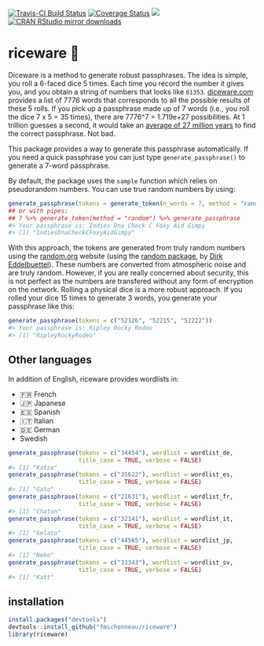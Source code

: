 

[![Travis-CI Build Status](https://travis-ci.org/fmichonneau/riceware.png?branch=master)](https://travis-ci.org/fmichonneau/riceware)
[![Coverage Status](https://coveralls.io/repos/fmichonneau/riceware/badge.svg)](https://coveralls.io/r/fmichonneau/riceware)
[![](http://www.r-pkg.org/badges/version/riceware)](http://www.r-pkg.org/pkg/riceware)
[![CRAN RStudio mirror downloads](http://cranlogs.r-pkg.org/badges/riceware)](http://www.r-pkg.org/pkg/riceware)


# riceware :rice:

Diceware is a method to generate robust passphrases. The idea is simple, you
roll a 6-faced dice 5 times. Each time you record the number it gives you, and
you obtain a string of numbers that looks like
`61353`. [diceware.com](http://diceware.com) provides a list of 7776 words that
corresponds to all the possible results of these 5 rolls. If you pick up a
passphrase made up of 7 words (i.e., you roll the dice 7 x 5 = 35 times), there
are 7776^7 = 1.719e+27 possibilities. At 1 trillion guesses a second, it would
take an
[average of 27 million years](https://firstlook.org/theintercept/2015/03/26/passphrases-can-memorize-attackers-cant-guess/)
to find the correct passphrase. Not bad.

This package provides a way to generate this passphrase automatically. If you
need a quick passphrase you can just type `generate_passphrase()` to generate a
7-word passphrase.

By default, the package uses the `sample` function which relies on pseudorandom
numbers. You can use true random numbers by using:




```r
generate_passphrase(tokens = generate_token(n_words = 7, method = "random"))
## or with pipes:
## 7 %>% generate_token(method = "random") %>% generate_passphrase
#> Your passphrase is: Indies Dna Check C Foxy Aid Gimpy
#> [1] "IndiesDnaCheckCFoxyAidGimpy"
```

With this approach, the tokens are generated from truly random numbers using the
[random.org](http://www.random.org) website (using the
[random package](http://cran.r-project.org/package=random), by
[Dirk Eddelbuettel](http://dirk.eddelbuettel.com/)). These numbers are converted
from atmospheric noise and are truly random. However, if you are really concerned
about security, this is not perfect as the numbers are transfered without any
form of encryption on the network. Rolling a physical dice is a more robust
approach. If you rolled your dice 15 times to generate 3 words, you generate
your passphrase like this:


```r
generate_passphrase(tokens = c("52126", "52215", "52222"))
#> Your passphrase is: Ripley Rocky Rodeo
#> [1] "RipleyRockyRodeo"
```

## Other languages

In addition of English, riceware provides wordlists in:

- :fr: French
- :jp: Japanese
- :es: Spanish
- :it: Italian
- :de: German
- Swedish


```r
generate_passphrase(tokens = c("34454"), wordlist = wordlist_de,
                    title_case = TRUE, verbose = FALSE)
#> [1] "Katze"
generate_passphrase(tokens = c("35622"), wordlist = wordlist_es,
                    title_case = TRUE, verbose = FALSE)
#> [1] "Gato"
generate_passphrase(tokens = c("21631"), wordlist = wordlist_fr,
                    title_case = TRUE, verbose = FALSE)
#> [1] "Chaton"
generate_passphrase(tokens = c("32141"), wordlist = wordlist_it,
                    title_case = TRUE, verbose = FALSE)
#> [1] "Gelato"
generate_passphrase(tokens = c("44565"), wordlist = wordlist_jp,
                    title_case = TRUE, verbose = FALSE)
#> [1] "Neko"
generate_passphrase(tokens = c("33343"), wordlist = wordlist_sv,
                    title_case = TRUE, verbose = FALSE)
#> [1] "Katt"
```

## installation


```r
install.packages("devtools")
devtools::install_github("fmichonneau/riceware")
library(riceware)
```

